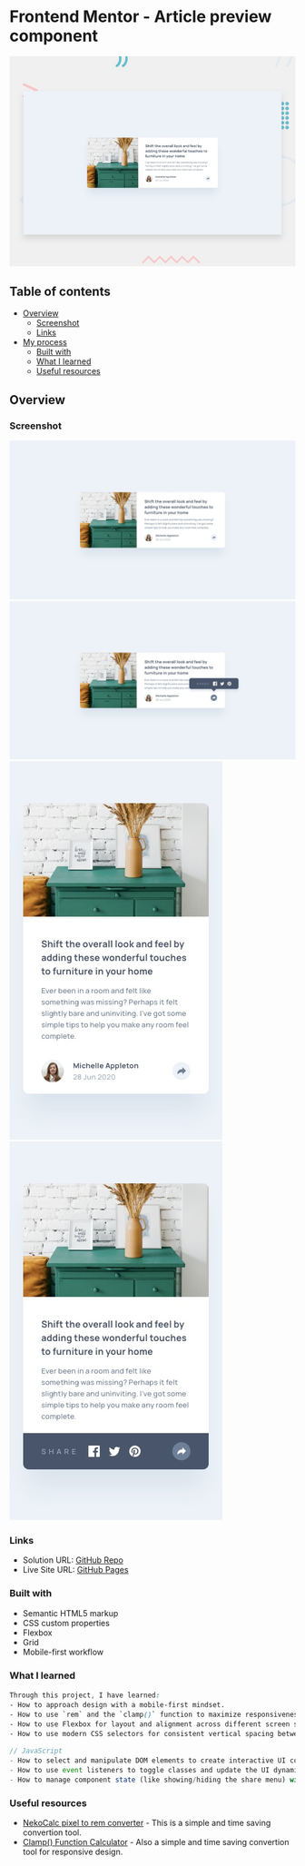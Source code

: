# Frontend Mentor - Article preview component

![Design preview for the Article preview component coding challenge](./design/desktop-preview.jpg)

## Table of contents

- [Overview](#overview)
  - [Screenshot](#screenshot)
  - [Links](#links)
- [My process](#my-process)
  - [Built with](#built-with)
  - [What I learned](#what-i-learned)
  - [Useful resources](#useful-resources)

## Overview

### Screenshot

![](design/desktop-design.jpg)
![](design/desktop-active-state.jpg)
![](design/mobile-design.jpg)
![](design/mobile-active-state.jpg)

### Links

- Solution URL: [GitHub Repo](https://github.com/Dhia-zorai/Aritcle-preview-component)
- Live Site URL: [GitHub Pages](https://github.com/Dhia-zorai/Article-preview-component)

### Built with

- Semantic HTML5 markup
- CSS custom properties
- Flexbox
- Grid
- Mobile-first workflow

### What I learned

```css
Through this project, I have learned:
- How to approach design with a mobile-first mindset.
- How to use `rem` and the `clamp()` function to maximize responsiveness.
- How to use Flexbox for layout and alignment across different screen sizes.
- How to use modern CSS selectors for consistent vertical spacing between elements.
```

```js
// JavaScript
- How to select and manipulate DOM elements to create interactive UI components.
- How to use event listeners to toggle classes and update the UI dynamically.
- How to manage component state (like showing/hiding the share menu) with class toggling.

```

### Useful resources

- [NekoCalc pixel to rem converter](https://nekocalc.com/px-to-rem-converter) - This is a simple and time saving convertion tool.
- [Clamp() Function Calculator](https://nekocalc.com/px-to-rem-converter) - Also a simple and time saving convertion tool for responsive design.
